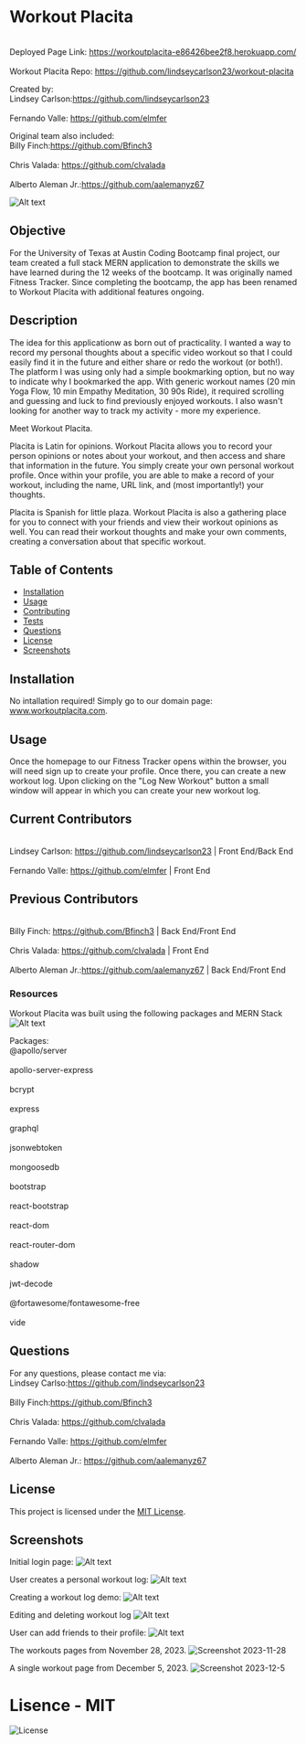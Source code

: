 # Workout Placita
<br>Deployed Page Link: https://workoutplacita-e86426bee2f8.herokuapp.com/<br> 
<br>Workout Placita Repo: https://github.com/lindseycarlson23/workout-placita<br>

Created by:
<br>Lindsey Carlson:https://github.com/lindseycarlson23 <br> 
<br>Fernando Valle: https://github.com/elmfer <br>

Original team also included:
<br>Billy Finch:https://github.com/Bfinch3 <br>
<br>Chris Valada: https://github.com/clvalada<br>
<br>Alberto Aleman Jr.:https://github.com/aalemanyz67 <br>



![Alt text](<assets/images/Fitness_Tracker_Logo .png>)

## Objective
For the University of Texas at Austin Coding Bootcamp final project, our team created a full stack MERN application to demonstrate the skills we have learned during the 12 weeks of the bootcamp. It was originally named Fitness Tracker. Since completing the bootcamp, the app has been renamed to Workout Placita with additional features ongoing.

## Description

The idea for this applicationw as born out of practicality. I wanted a way to record my personal thoughts about a specific video workout so that I could easily find it in the future and either share or redo the workout (or both!). The platform I was using only had a simple bookmarking option, but no way to indicate why I bookmarked the app. With generic workout names (20 min Yoga Flow, 10 min Empathy Meditation, 30 90s Ride), it required scrolling and guessing and luck to find previously enjoyed workouts. I also wasn't looking for another way to track my activity - more my experience.

Meet Workout Placita.

Placita is Latin for opinions. Workout Placita allows you to record your person opinions or notes about your workout, and then access and share that information in the future. You simply create your own personal workout profile. Once within your profile, you are able to make a record of your workout, including the name, URL link, and (most importantly!) your thoughts. 

Placita is Spanish for little plaza. Workout Placita is also a gathering place for you to connect with your friends and view their workout opinions as well. You can read their workout thoughts and make your own comments, creating a conversation about that specific workout.

## Table of Contents

- [Installation](#installation)
- [Usage](#usage)
- [Contributing](#contributing)
- [Tests](#tests)
- [Questions](#questions)
- [License](https://opensource.org/licenses/MIT)
- [Screenshots](#screenshots)

## Installation

No intallation required! Simply go to our domain page: www.workoutplacita.com.

## Usage
Once the homepage to our Fitness Tracker opens within the browser, you will need sign up to create your profile. Once there, you can create a new workout log. Upon clicking on the "Log New Workout" button a small window will appear in which you can create your new workout log. 


## Current Contributors
<br>Lindsey Carlson: https://github.com/lindseycarlson23 | Front End/Back End <br>
<br>Fernando Valle: https://github.com/elmfer | Front End<br>

## Previous Contributors
<br>Billy Finch: https://github.com/Bfinch3  | Back End/Front End<br> 
<br>Chris Valada: https://github.com/clvalada | Front End<br>
<br>Alberto Aleman Jr.:https://github.com/aalemanyz67 | Back End/Front End<br>

### Resources
Workout Placita was built using the following packages and MERN Stack
<br>![Alt text](assets/images/Mern.png) <br>

Packages:
<br>@apollo/server<br>
<br>apollo-server-express<br>
<br>bcrypt<br>
<br>express<br>
<br>graphql<br>
<br>jsonwebtoken<br>
<br>mongoosedb<br>
<br>bootstrap<br>
<br>react-bootstrap<br>
<br>react-dom<br>
<br>react-router-dom<br>
<br>shadow<br>
<br>jwt-decode<br>
<br>@fortawesome/fontawesome-free<br>
<br>vide<br>

## Questions

For any questions, please contact me via:
<br>Lindsey Carlso:https://github.com/lindseycarlson23 <br> 
<br>Billy Finch:https://github.com/Bfinch3 <br>
<br>Chris Valada: https://github.com/clvalada<br>
<br>Fernando Valle: https://github.com/elmfer <br>
<br>Alberto Aleman Jr.: https://github.com/aalemanyz67 <br>


## License

This project is licensed under the [MIT License](https://opensource.org/licenses/MIT).

## Screenshots
Initial login page:
![Alt text](<assets/images/workout page.png>)<br>

User creates a personal workout log:
![Alt text](<assets/images/personal workout page.png>)<br>

Creating a workout log demo:
![Alt text](<assets/images/workout gif.gif>)<br>

Editing and deleting workout log
![Alt text](<assets/images/Editing and deleting workout.gif>)<br>

User can add friends to their profile:
![Alt text](<assets/images/adding friends.gif>)<br>

The workouts pages from November 28, 2023.
![Screenshot 2023-11-28](./assets/images/screenshot-2023_11_28.png)


A single workout page from December 5, 2023.
![Screenshot 2023-12-5](./assets/images/screenshot-2023_12_5.png)

# Lisence - MIT
![License](https://img.shields.io/badge/license-MIT-blue.svg)
